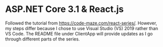 ASP.NET Core 3.1 & React.js
===========

Followed the tutorial from https://code-maze.com/react-series/. However, my steps differ because I chose to use Visual Studio (VS) 2019 rather
than VS Code. The README file under ClientApp will provide updates as I go through different parts of the series.
